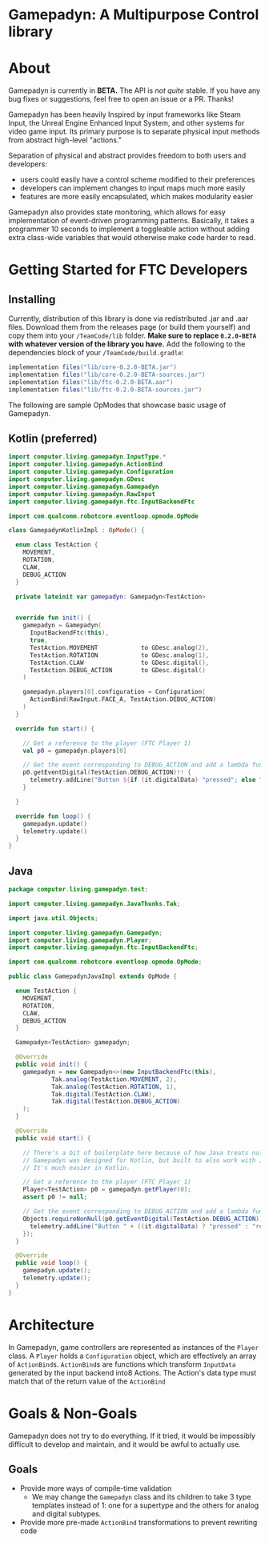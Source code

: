 # Gamepadyn: A Multipurpose Control library

[//]: # (![Gamepadyn Logo]&#40;logo_128.png&#41;)

# About

Gamepadyn is currently in **BETA.**
The API is *not quite* stable.
If you have any bug fixes or suggestions, feel free to open an issue or a PR. Thanks!

Gamepadyn has been heavily Inspired by input frameworks like Steam Input,
the Unreal Engine Enhanced Input System,
and other systems for video game input.
Its primary purpose is to separate physical input methods from abstract high-level "actions."

Separation of physical and abstract provides freedom to both users and developers:
- users could easily have a control scheme modified to their preferences
- developers can implement changes to input maps much more easily
- features are more easily encapsulated, which makes modularity easier

Gamepadyn also provides state monitoring,
which allows for easy implementation of event-driven programming patterns.
Basically, it takes a programmer 10 seconds to implement a toggleable action
without adding extra class-wide variables that would otherwise make code harder to read.

# Getting Started for FTC Developers

## Installing

Currently, distribution of this library is done via redistributed .jar and .aar files.
Download them from the releases page (or build them yourself) and copy them into your `/TeamCode/lib` folder.
**Make sure to replace `0.2.0-BETA` with whatever version of the library you have.**
Add the following to the dependencies block of your `/TeamCode/build.gradle`:

```groovy
implementation files("lib/core-0.2.0-BETA.jar")
implementation files("lib/core-0.2.0-BETA-sources.jar")
implementation files("lib/ftc-0.2.0-BETA.aar")
implementation files("lib/ftc-0.2.0-BETA-sources.jar")
```

The following are sample OpModes that showcase basic usage of Gamepadyn.

## Kotlin (preferred)

```kotlin
import computer.living.gamepadyn.InputType.*
import computer.living.gamepadyn.ActionBind
import computer.living.gamepadyn.Configuration
import computer.living.gamepadyn.GDesc
import computer.living.gamepadyn.Gamepadyn
import computer.living.gamepadyn.RawInput
import computer.living.gamepadyn.ftc.InputBackendFtc

import com.qualcomm.robotcore.eventloop.opmode.OpMode

class GamepadynKotlinImpl : OpMode() {

  enum class TestAction {
    MOVEMENT,
    ROTATION,
    CLAW,
    DEBUG_ACTION
  }

  private lateinit var gamepadyn: Gamepadyn<TestAction>


  override fun init() {
    gamepadyn = Gamepadyn(
      InputBackendFtc(this),
      true,
      TestAction.MOVEMENT            to GDesc.analog(2),
      TestAction.ROTATION            to GDesc.analog(1),
      TestAction.CLAW                to GDesc.digital(),
      TestAction.DEBUG_ACTION        to GDesc.digital()
    )

    gamepadyn.players[0].configuration = Configuration(
      ActionBind(RawInput.FACE_A, TestAction.DEBUG_ACTION)
    )
  }

  override fun start() {

    // Get a reference to the player (FTC Player 1)
    val p0 = gamepadyn.players[0]

    // Get the event corresponding to DEBUG_ACTION and add a lambda function as a listener to it.
    p0.getEventDigital(TestAction.DEBUG_ACTION)!! {
      telemetry.addLine("Button ${if (it.digitalData) "pressed"; else "released"}!")
    }

  }

  override fun loop() {
    gamepadyn.update()
    telemetry.update()
  }
}
```

## Java

```Java
package computer.living.gamepadyn.test;

import computer.living.gamepadyn.JavaThunks.Tak;

import java.util.Objects;

import computer.living.gamepadyn.Gamepadyn;
import computer.living.gamepadyn.Player;
import computer.living.gamepadyn.ftc.InputBackendFtc;

import com.qualcomm.robotcore.eventloop.opmode.OpMode;

public class GamepadynJavaImpl extends OpMode {

  enum TestAction {
    MOVEMENT,
    ROTATION,
    CLAW,
    DEBUG_ACTION
  }

  Gamepadyn<TestAction> gamepadyn;

  @Override
  public void init() {
    gamepadyn = new Gamepadyn<>(new InputBackendFtc(this),
            Tak.analog(TestAction.MOVEMENT, 2),
            Tak.analog(TestAction.ROTATION, 1),
            Tak.digital(TestAction.CLAW),
            Tak.digital(TestAction.DEBUG_ACTION)
    );
  }

  @Override
  public void start() {

    // There's a bit of boilerplate here because of how Java treats nullability.
    // Gamepadyn was designed for Kotlin, but built to also work with Java.
    // It's much easier in Kotlin.

    // Get a reference to the player (FTC Player 1)
    Player<TestAction> p0 = gamepadyn.getPlayer(0);
    assert p0 != null;

    // Get the event corresponding to DEBUG_ACTION and add a lambda function as a listener to it.
    Objects.requireNonNull(p0.getEventDigital(TestAction.DEBUG_ACTION)).addListener(it -> {
      telemetry.addLine("Button " + ((it.digitalData) ? "pressed" : "released") + "!");
    });
  }

  @Override
  public void loop() {
    gamepadyn.update();
    telemetry.update();
  }
}
```

# Architecture

In Gamepadyn,
game controllers are represented as instances of the `Player` class.
A `Player` holds a `Configuration` object,
which are effectively an array of `ActionBind`s.
`ActionBind`s are functions which transform `InputData` generated by the input backend into8 Actions.
The Action's data type must match that of the return value of the `ActionBind`

# Goals & Non-Goals

Gamepadyn does not try to do everything.
If it tried, it would be impossibly difficult to develop and maintain,
and it would be awful to actually use.

## Goals

- Provide more ways of compile-time validation
  - We may change the `Gamepadyn` class and its children to take 3 type templates instead of 1: one for a supertype and the others for analog and digital subtypes.
- Provide more pre-made `ActionBind` transformations to prevent rewriting code
